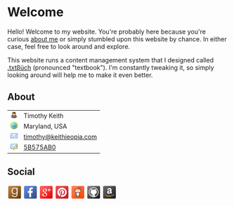 Welcome
=======

Hello! Welcome to my website. You're probably here because you're curious [about me](./?p=about-me) or simply stumbled
upon this website by chance. In either case, feel free to look around and explore.

This website runs a content management system that I designed called [.txt&beta;&uuml;ch](https://github.com/keithieopia/txtbuch)
(pronounced "textbook"). I'm constantly tweaking it, so simply looking around will help me to make it even better.

<!-- SIDEBAR -->

<div class="widget">
    <section>
        <h1>About</h1>
        <table>
            <tr>
                <td><img src="content/themes/default/img/icons/user.png" title="Who I am"></td>
                <td>Timothy Keith</td>
            </tr><tr>
                <td><img src="content/themes/default/img/icons/world.png" title="Where I live"></td>
                <td>Maryland, USA</td>
            </tr><tr>
                <td><img src="content/themes/default/img/icons/email.png" title="My E-Mail"></td>
                <td>
                    <a href="&#109;a&#105;lt&#111;:%74&#105;&#109;&#111;%74&#104;&#121;&#64;%6be&#105;%74hie&#111;&#112;%69%61&#46;%63&#111;&#109;">
                        t&#105;&#109;&#111;t&#104;&#121;&#64;ke&#105;th&#105;e&#111;&#112;ia&#46;c&#111;&#109;
                    </a>
                </td>
            </tr><tr>
                <td><img src="content/themes/default/img/icons/email_key.png" title="PGP Public Key"></td>
                <td><a href="http://pgp.mit.edu/pks/lookup?op=get&search=0x3F0E7E765B575AB0">5B575AB0</a></td>
            </tr>
        </table>
    </section>
</div>

<div class="widget">
    <section>
        <h1>Social</h1>
        <a href="//www.goodreads.com/keithieopia" title="Goodreads"><img src="content/themes/default/img/icons/social/goodreads.png"></a>
        <a href="//www.facebook.com/cousinbig" title="Facebook"><img src="content/themes/default/img/icons/social/facebook.png"></a>
        <a href="//plus.google.com/u/0/115039521003007364642" title="Google+"><img src="content/themes/default/img/icons/social/googleplus.png"></a>
        <a href="//www.pinterest.com/keithieopia/" title="Pinterest"><img src="content/themes/default/img/icons/social/pinterest.png"></a>
        <a href="//www.reddit.com/user/keithieopia" title="reddit"><img src="content/themes/default/img/icons/social/reddit.png"></a>
        <a href="//github.com/keithieopia" title="GitHub"><img src="content/themes/default/img/icons/social/github.png"></a>
        <a href="//www.amazon.com/gp/registry/wishlist/3QAXKRL49M27N/" title="Amazon Wish List"><img src="content/themes/default/img/icons/social/amazon.png"></a>
    </section>
</div>



<!-- END SIDEBAR -->
